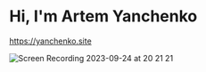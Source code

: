 # Hi, I'm Artem Yanchenko

https://yanchenko.site


![Screen Recording 2023-09-24 at 20 21 21](https://github.com/ArtemYanchenko/portfolio/assets/68869871/125acccf-1ecb-4a30-8014-fee6dff43b63)
